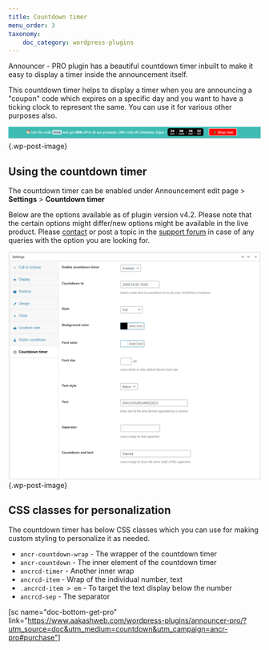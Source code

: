 ```yaml
---
title: Countdown timer
menu_order: 3
taxonomy:
    doc_category: wordpress-plugins
---
```


Announcer - PRO plugin has a beautiful countdown timer inbuilt to make it easy to display a timer inside the announcement itself.

This countdown timer helps to display a timer when you are announcing a "coupon" code which expires on a specific day and you want to have a ticking clock to represent the same. You can use it for various other purposes also.

![Countdown timer in Announcer - PRO plugin](/_images/ancrp-countdown-timer-1.png) {.wp-post-image}

## Using the countdown timer

The countdown timer can be enabled under Announcement edit page > **Settings** > **Countdown timer**

Below are the options available as of plugin version v4.2. Please note that the certain options might differ/new options might be available in the live product. Please [contact](/contact) or post a topic in the [support forum](/forum) in case of any queries with the option you are looking for.

![Countdown timer in Announcer - PRO plugin](/_images/ancrp-countdown-timer-2.png) {.wp-post-image}

## CSS classes for personalization

The countdown timer has below CSS classes which you can use for making custom styling to personalize it as needed.

* `ancr-countdown-wrap` - The wrapper of the countdown timer
* `ancr-countdown` - The inner element of the countdown timer
* `ancrcd-timer` - Another inner wrap
* `ancrcd-item` - Wrap of the individual number, text
* `.ancrcd-item > em` - To target the text display below the number
* `ancrcd-sep` - The separator

[sc name="doc-bottom-get-pro" link="https://www.aakashweb.com/wordpress-plugins/announcer-pro/?utm_source=doc&utm_medium=countdown&utm_campaign=ancr-pro#purchase"]